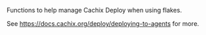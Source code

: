 Functions to help manage Cachix Deploy when using flakes.

See https://docs.cachix.org/deploy/deploying-to-agents for more.
